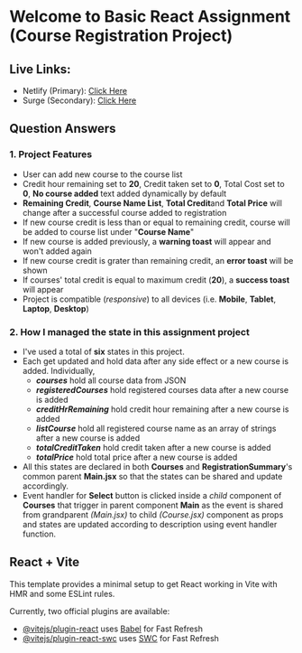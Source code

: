 # Welcome to Basic React Assignment (Course Registration Project)

## Live Links:
- Netlify (Primary): [Click Here](https://course-registration-a5bc81.netlify.app/)
- Surge (Secondary): [Click Here](http://living-boys.surge.sh/)

## Question Answers

### 1. Project Features
- User can add new course to the course list
- Credit hour remaining set to <strong>20</strong>, Credit taken set to <strong>0</strong>, Total Cost set to <strong>0</strong>, <strong>No course added</strong> text added dynamically by default
- <strong>Remaining Credit</strong>, <strong>Course Name List</strong>, <strong>Total Credit</strong>and <strong> Total Price</strong> will change after a successful course added to registration
- If new course credit is less than or equal to remaining credit, course will be added to course list under "<strong>Course Name</strong>"
- If new course is added previously, a <strong>warning toast</strong> will appear and won't added again
- If new course credit is grater than remaining credit, an <strong>error toast</strong> will be shown
- If courses' total credit is equal to maximum credit (<strong>20</strong>), a <strong>success toast</strong> will appear
- Project is compatible (<em>responsive</em>) to all devices (i.e. <strong>Mobile</strong>, <strong>Tablet</strong>, <strong>Laptop</strong>, <strong>Desktop</strong>)

### 2. How I managed the state in this assignment project
- I've used a total of <strong>six</strong> states in this project.
- Each get updated and hold data after any side effect or a new course is added. Individually,
    - <strong><em>courses</em></strong> hold all course data from JSON
    - <strong><em>registeredCourses</em></strong> hold registered courses data after a new course is added
    - <strong><em>creditHrRemaining</em></strong> hold credit hour remaining after a new course is added
    - <strong><em>listCourse</em></strong> hold all registered course name as an array of strings after a new course is added
    - <strong><em>totalCreditTaken</em></strong> hold credit taken after a new course is added
    - <strong><em>totalPrice</em></strong> hold total price after a new course is added
- All this states are declared in both <strong>Courses</strong> and <strong>RegistrationSummary</strong>'s common parent <strong>Main.jsx</strong> so that the states can be shared and update accordingly.
- Event handler for <strong>Select</strong> button is clicked inside a <em>child</em> component of <strong>Courses</strong> that trigger in parent component <strong>Main</strong> as the event is shared from grandparent <em>(Main.jsx)</em> to child <em>(Course.jsx)</em> component as props and states are updated according to description using event handler function.

## React + Vite

This template provides a minimal setup to get React working in Vite with HMR and some ESLint rules.

Currently, two official plugins are available:

- [@vitejs/plugin-react](https://github.com/vitejs/vite-plugin-react/blob/main/packages/plugin-react/README.md) uses [Babel](https://babeljs.io/) for Fast Refresh
- [@vitejs/plugin-react-swc](https://github.com/vitejs/vite-plugin-react-swc) uses [SWC](https://swc.rs/) for Fast Refresh
